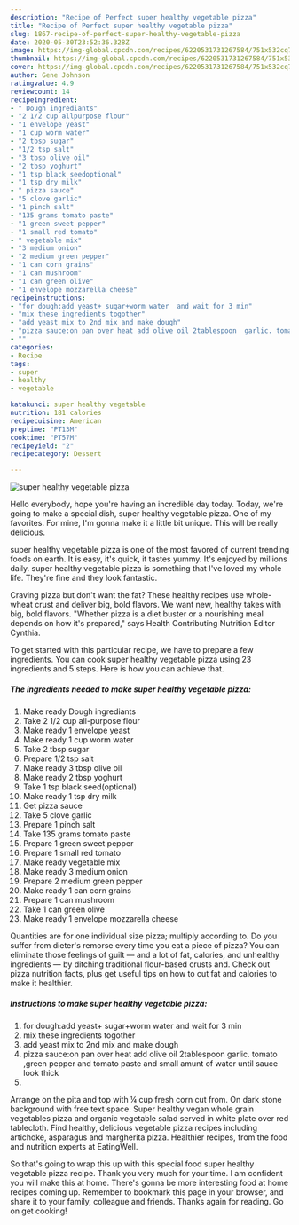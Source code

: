 ```yaml
---
description: "Recipe of Perfect super healthy vegetable pizza"
title: "Recipe of Perfect super healthy vegetable pizza"
slug: 1867-recipe-of-perfect-super-healthy-vegetable-pizza
date: 2020-05-30T23:52:36.328Z
image: https://img-global.cpcdn.com/recipes/6220531731267584/751x532cq70/super-healthy-vegetable-pizza-recipe-main-photo.jpg
thumbnail: https://img-global.cpcdn.com/recipes/6220531731267584/751x532cq70/super-healthy-vegetable-pizza-recipe-main-photo.jpg
cover: https://img-global.cpcdn.com/recipes/6220531731267584/751x532cq70/super-healthy-vegetable-pizza-recipe-main-photo.jpg
author: Gene Johnson
ratingvalue: 4.9
reviewcount: 14
recipeingredient:
- " Dough ingrediants"
- "2 1/2 cup allpurpose flour"
- "1 envelope yeast"
- "1 cup worm water"
- "2 tbsp sugar"
- "1/2 tsp salt"
- "3 tbsp olive oil"
- "2 tbsp yoghurt"
- "1 tsp black seedoptional"
- "1 tsp dry milk"
- " pizza sauce"
- "5 clove garlic"
- "1 pinch salt"
- "135 grams tomato paste"
- "1 green sweet pepper"
- "1 small red tomato"
- " vegetable mix"
- "3 medium onion"
- "2 medium green pepper"
- "1 can corn grains"
- "1 can mushroom"
- "1 can green olive"
- "1 envelope mozzarella cheese"
recipeinstructions:
- "for dough:add yeast+ sugar+worm water  and wait for 3 min"
- "mix these ingredients togother"
- "add yeast mix to 2nd mix and make dough"
- "pizza sauce:on pan over heat add olive oil 2tablespoon  garlic. tomato ,green pepper and tomato paste and small amunt of water until sauce look thick"
- ""
categories:
- Recipe
tags:
- super
- healthy
- vegetable

katakunci: super healthy vegetable 
nutrition: 181 calories
recipecuisine: American
preptime: "PT13M"
cooktime: "PT57M"
recipeyield: "2"
recipecategory: Dessert

---
```



![super healthy vegetable pizza](https://img-global.cpcdn.com/recipes/6220531731267584/751x532cq70/super-healthy-vegetable-pizza-recipe-main-photo.jpg)

Hello everybody, hope you're having an incredible day today. Today, we're going to make a special dish, super healthy vegetable pizza. One of my favorites. For mine, I'm gonna make it a little bit unique. This will be really delicious.

super healthy vegetable pizza is one of the most favored of current trending foods on earth. It is easy, it's quick, it tastes yummy. It's enjoyed by millions daily. super healthy vegetable pizza is something that I've loved my whole life. They're fine and they look fantastic.

Craving pizza but don&#39;t want the fat? These healthy recipes use whole-wheat crust and deliver big, bold flavors. We want new, healthy takes with big, bold flavors. &#34;Whether pizza is a diet buster or a nourishing meal depends on how it&#39;s prepared,&#34; says Health Contributing Nutrition Editor Cynthia.


To get started with this particular recipe, we have to prepare a few ingredients. You can cook super healthy vegetable pizza using 23 ingredients and 5 steps. Here is how you can achieve that.

<!--inarticleads1-->

##### The ingredients needed to make super healthy vegetable pizza:

1. Make ready  Dough ingrediants
1. Take 2 1/2 cup all-purpose flour
1. Make ready 1 envelope yeast
1. Make ready 1 cup worm water
1. Take 2 tbsp sugar
1. Prepare 1/2 tsp salt
1. Make ready 3 tbsp olive oil
1. Make ready 2 tbsp yoghurt
1. Take 1 tsp black seed(optional)
1. Make ready 1 tsp dry milk
1. Get  pizza sauce
1. Take 5 clove garlic
1. Prepare 1 pinch salt
1. Take 135 grams tomato paste
1. Prepare 1 green sweet pepper
1. Prepare 1 small red tomato
1. Make ready  vegetable mix
1. Make ready 3 medium onion
1. Prepare 2 medium green pepper
1. Make ready 1 can corn grains
1. Prepare 1 can mushroom
1. Take 1 can green olive
1. Make ready 1 envelope mozzarella cheese


Quantities are for one individual size pizza; multiply according to. Do you suffer from dieter&#39;s remorse every time you eat a piece of pizza? You can eliminate those feelings of guilt — and a lot of fat, calories, and unhealthy ingredients — by ditching traditional flour-based crusts and. Check out pizza nutrition facts, plus get useful tips on how to cut fat and calories to make it healthier. 

<!--inarticleads2-->

##### Instructions to make super healthy vegetable pizza:

1. for dough:add yeast+ sugar+worm water  and wait for 3 min
1. mix these ingredients togother
1. add yeast mix to 2nd mix and make dough
1. pizza sauce:on pan over heat add olive oil 2tablespoon  garlic. tomato ,green pepper and tomato paste and small amunt of water until sauce look thick
1. 


Arrange on the pita and top with ¼ cup fresh corn cut from. On dark stone background with free text space. Super healthy vegan whole grain vegetables pizza and organic vegetable salad served in white plate over red tablecloth. Find healthy, delicious vegetable pizza recipes including artichoke, asparagus and margherita pizza. Healthier recipes, from the food and nutrition experts at EatingWell. 

So that's going to wrap this up with this special food super healthy vegetable pizza recipe. Thank you very much for your time. I am confident you will make this at home. There's gonna be more interesting food at home recipes coming up. Remember to bookmark this page in your browser, and share it to your family, colleague and friends. Thanks again for reading. Go on get cooking!
